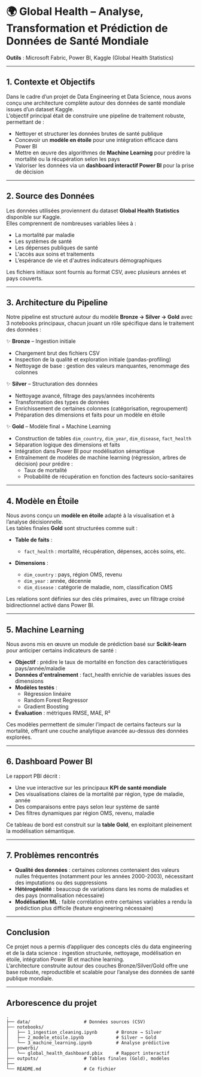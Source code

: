# 🌍 Global Health – Analyse, Transformation et Prédiction de Données de Santé Mondiale


**Outils** : Microsoft Fabric, Power BI, Kaggle (Global Health Statistics)

---

## 1. Contexte et Objectifs

Dans le cadre d’un projet de Data Engineering et Data Science, nous avons conçu une architecture complète autour des données de santé mondiale issues d’un dataset Kaggle.  
L’objectif principal était de construire une pipeline de traitement robuste, permettant de :

- Nettoyer et structurer les données brutes de santé publique
- Concevoir un **modèle en étoile** pour une intégration efficace dans Power BI
- Mettre en œuvre des algorithmes de **Machine Learning** pour prédire la mortalité ou la récupération selon les pays
- Valoriser les données via un **dashboard interactif Power BI** pour la prise de décision

---

## 2. Source des Données

Les données utilisées proviennent du dataset **Global Health Statistics** disponible sur Kaggle.  
Elles comprennent de nombreuses variables liées à :

- La mortalité par maladie
- Les systèmes de santé
- Les dépenses publiques de santé
- L'accès aux soins et traitements
- L’espérance de vie et d'autres indicateurs démographiques

Les fichiers initiaux sont fournis au format CSV, avec plusieurs années et pays couverts.

---

## 3. Architecture du Pipeline

Notre pipeline est structuré autour du modèle **Bronze → Silver → Gold** avec 3 notebooks principaux, chacun jouant un rôle spécifique dans le traitement des données :

✨ **Bronze** – Ingestion initiale  
- Chargement brut des fichiers CSV
- Inspection de la qualité et exploration initiale (pandas-profiling)
- Nettoyage de base : gestion des valeurs manquantes, renommage des colonnes

✨ **Silver** – Structuration des données  
- Nettoyage avancé, filtrage des pays/années incohérents
- Transformation des types de données
- Enrichissement de certaines colonnes (catégorisation, regroupement)
- Préparation des dimensions et faits pour un modèle en étoile

✨ **Gold** – Modèle final + Machine Learning  
- Construction de tables `dim_country`, `dim_year`, `dim_disease`, `fact_health`
- Séparation logique des dimensions et faits
- Intégration dans Power BI pour modélisation sémantique
- Entraînement de modèles de machine learning (régression, arbres de décision) pour prédire :
  - Taux de mortalité
  - Probabilité de récupération en fonction des facteurs socio-sanitaires

---

## 4. Modèle en Étoile

Nous avons conçu un **modèle en étoile** adapté à la visualisation et à l’analyse décisionnelle.  
Les tables finales **Gold** sont structurées comme suit :

- **Table de faits** :
  - `fact_health` : mortalité, récupération, dépenses, accès soins, etc.

- **Dimensions** :
  - `dim_country` : pays, région OMS, revenu
  - `dim_year` : année, décennie
  - `dim_disease` : catégorie de maladie, nom, classification OMS

Les relations sont définies sur des clés primaires, avec un filtrage croisé bidirectionnel activé dans Power BI.

---

## 5. Machine Learning

Nous avons mis en œuvre un module de prédiction basé sur **Scikit-learn** pour anticiper certains indicateurs de santé :

- **Objectif** : prédire le taux de mortalité en fonction des caractéristiques pays/année/maladie
- **Données d'entraînement** : fact_health enrichie de variables issues des dimensions
- **Modèles testés** :
  - Régression linéaire
  - Random Forest Regressor
  - Gradient Boosting
- **Évaluation** : métriques RMSE, MAE, R²

Ces modèles permettent de simuler l’impact de certains facteurs sur la mortalité, offrant une couche analytique avancée au-dessus des données explorées.

---

## 6. Dashboard Power BI

Le rapport PBI décrit :

- Une vue interactive sur les principaux **KPI de santé mondiale**
- Des visualisations claires de la mortalité par région, type de maladie, année
- Des comparaisons entre pays selon leur système de santé
- Des filtres dynamiques par région OMS, revenu, maladie

Ce tableau de bord est construit sur la **table Gold**, en exploitant pleinement la modélisation sémantique.

---

## 7. Problèmes rencontrés

- **Qualité des données** : certaines colonnes contenaient des valeurs nulles fréquentes (notamment pour les années 2000-2003), nécessitant des imputations ou des suppressions
- **Hétérogénéité** : beaucoup de variations dans les noms de maladies et des pays (normalisation nécessaire)
- **Modélisation ML** : faible corrélation entre certaines variables a rendu la prédiction plus difficile (feature engineering nécessaire)

---

## Conclusion

Ce projet nous a permis d’appliquer des concepts clés du data engineering et de la data science : ingestion structurée, nettoyage, modélisation en étoile, intégration Power BI et machine learning.  
L’architecture construite autour des couches Bronze/Silver/Gold offre une base robuste, reproductible et scalable pour l’analyse des données de santé publique mondiale.

---

## Arborescence du projet

```text
.
├── data/                    # Données sources (CSV)
├── notebooks/
│   ├── 1_ingestion_cleaning.ipynb       # Bronze → Silver
│   ├── 2_modele_etoile.ipynb            # Silver → Gold
│   └── 3_machine_learning.ipynb         # Analyse prédictive
├── powerbi/
│   └── global_health_dashboard.pbix     # Rapport interactif
├── outputs/                 # Tables finales (Gold), modèles
├── 
└── README.md                # Ce fichier
